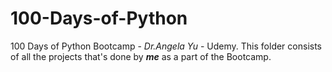 # 100-Days-of-Python
100 Days of Python Bootcamp - *Dr.Angela Yu* - Udemy.
This folder consists of all the projects that's done by **_me_** as a part of the Bootcamp.
